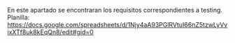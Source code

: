 En este apartado se encontraran los requisitos correspondientes a testing.
Planilla: https://docs.google.com/spreadsheets/d/1Njy4aA93PGlRVtuI66nZ5tzwLyVvixXTf8uk8kEqQn8/edit#gid=0
